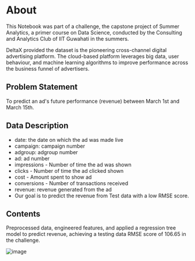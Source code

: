 # About

This Notebook was part of a challenge, the capstone project of Summer Analytics, a primer course on Data Science, conducted by the Consulting and Analytics Club of IIT Guwahati in the summers.

DeltaX provided the dataset is the pioneering cross-channel digital advertising platform. The cloud-based platform leverages big data, user behaviour, and machine learning algorithms to improve performance across the business funnel of advertisers.

## Problem Statement
To predict an ad's future performance (revenue) between March 1st and March 15th.

## Data Description
- date: the date on which the ad was made live
- campaign: campaign number
- adgroup: adgroup number
- ad: ad number
- impressions - Number of time the ad was shown
- clicks - Number of time the ad clicked shown
- cost - Amount spent to show ad
- conversions - Number of transactions received
- revenue: revenue generated from the ad
- Our goal is to predict the revenue from Test data with a low RMSE score.

## Contents
Preprocessed data, engineered features, and applied a regression tree model to predict revenue, achieving a testing data RMSE score of 106.65 in the challenge.

![image](https://github.com/user-attachments/assets/a1e32651-b9d1-44ec-b535-f5435c2c5547)
